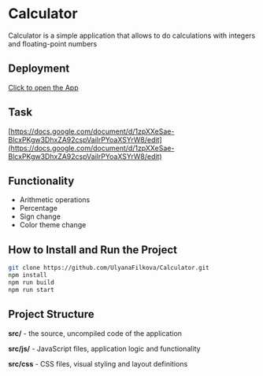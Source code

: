 # Calculator

Calculator is a simple application that allows to do calculations with integers and floating-point numbers

## Deployment
[Click to open the App](https://ulyanafilkova.github.io/Calculator/)

## Task
[https://docs.google.com/document/d/1zpXXeSae-BlcxPKgw3DhxZA92cspVailrPYoaXSYrW8/edit](https://docs.google.com/document/d/1zpXXeSae-BlcxPKgw3DhxZA92cspVailrPYoaXSYrW8/edit)

## Functionality
- Arithmetic operations
- Percentage
- Sign change
- Color theme change

## How to Install and Run the Project

```bash
git clone https://github.com/UlyanaFilkova/Calculator.git
npm install
npm run build
npm run start
```
## Project Structure
**src/** - the source, uncompiled code of the application

**src/js/** - JavaScript files, application logic and functionality

**src/css** - CSS files, visual styling and layout definitions
